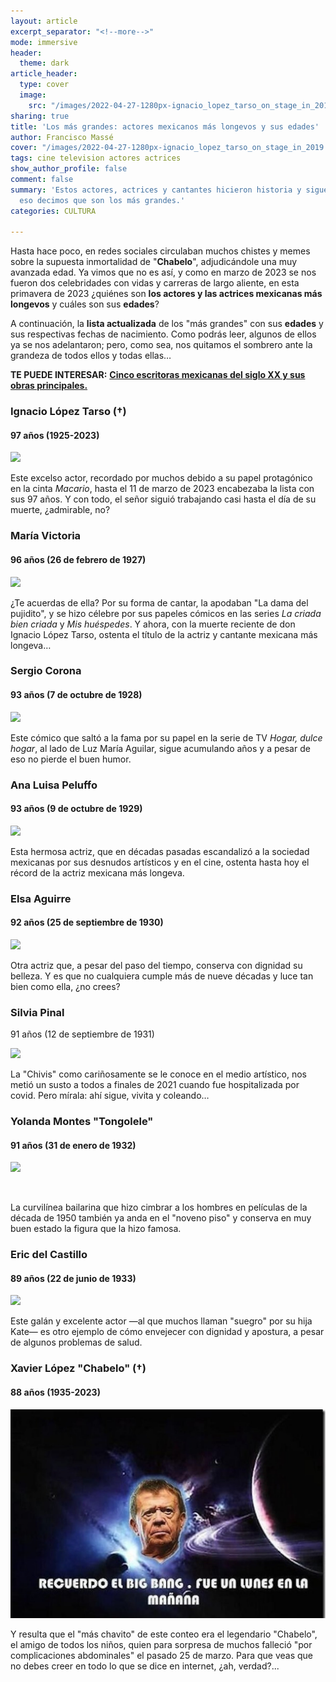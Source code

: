 ```yaml
---
layout: article
excerpt_separator: "<!--more-->"
mode: immersive
header:
  theme: dark
article_header:
  type: cover
  image:
    src: "/images/2022-04-27-1280px-ignacio_lopez_tarso_on_stage_in_2019.jpeg"
sharing: true
title: 'Los más grandes: actores mexicanos más longevos y sus edades'
author: Francisco Massé
cover: "/images/2022-04-27-1280px-ignacio_lopez_tarso_on_stage_in_2019.jpeg"
tags: cine television actores actrices
show_author_profile: false
comment: false
summary: 'Estos actores, actrices y cantantes hicieron historia y siguen vivos: por
  eso decimos que son los más grandes.'
categories: CULTURA

---
```

Hasta hace poco, en redes sociales circulaban muchos chistes y memes sobre la supuesta inmortalidad de "**Chabelo**", adjudicándole una muy avanzada edad. Ya vimos que no es así, y como en marzo de 2023 se nos fueron dos celebridades con vidas y carreras de largo aliente, en esta primavera de 2023 ¿quiénes son **los actores y las actrices mexicanas más longevos** y cuáles son sus **edades**?

A continuación, la **lista actualizada** de los "más grandes" con sus **edades** y sus respectivas fechas de nacimiento. Como podrás leer, algunos de ellos ya se nos adelantaron; pero, como sea, nos quitamos el sombrero ante la grandeza de todos ellos y todas ellas…

**TE PUEDE INTERESAR:** [**Cinco escritoras mexicanas del siglo XX y sus obras principales.**](https://blog.tonoysumariachi.com/cultura/2022/10/05/cinco-escritoras-mexicanas-del-siglo-xx-y-sus-obras-principales.html)

### Ignacio López Tarso (†)

#### 97 años (1925-2023)

<img class="image image--xl" src="https://upload.wikimedia.org/wikipedia/commons/6/6c/Ignacio_L%C3%B3pez_Tarso_on_stage_in_2019_%28cropped%29.jpg"/>

Este excelso actor, recordado por muchos debido a su papel protagónico en la cinta _Macario_, hasta el 11 de marzo de 2023 encabezaba la lista con sus 97 años. Y con todo, el señor siguió trabajando casi hasta el día de su muerte, ¿admirable, no?

### María Victoria

#### 96 años (26 de febrero de 1927)

![](https://upload.wikimedia.org/wikipedia/commons/6/64/Mar%C3%ADa_Victoria_Cervantes%2C_c._1950s.jpg)

¿Te acuerdas de ella? Por su forma de cantar, la apodaban "La dama del pujidito", y se hizo célebre por sus papeles cómicos en las series _La criada bien criada_ y _Mis_ _huéspedes_. Y ahora, con la muerte reciente de don Ignacio López Tarso, ostenta el título de la actriz y cantante mexicana más longeva…

### Sergio Corona

#### 93 años (7 de octubre de 1928)

<img class="image image--xl" src="https://upload.wikimedia.org/wikipedia/commons/1/12/Sergio_Corona_-_Premio_Luz_de_Plata_2018.jpg"/>

Este cómico que saltó a la fama por su papel en la serie de TV _Hogar, dulce hogar_, al lado de Luz María Aguilar, sigue acumulando años y a pesar de eso no pierde el buen humor.

### Ana Luisa Peluffo

#### 93 años (9 de octubre de 1929)

<img class="image image--xl" src="https://upload.wikimedia.org/wikipedia/commons/c/c9/Ana_Luisa_de_Jes%C3%BAs_Quintana_Paz_Peluffo.jpg"/>

Esta hermosa actriz, que en décadas pasadas escandalizó a la sociedad mexicanas por sus desnudos artísticos y en el cine, ostenta hasta hoy el récord de la actriz mexicana más longeva.

### Elsa Aguirre

#### 92 años (25 de septiembre de 1930)

<img class="image image--xl" src="https://upload.wikimedia.org/wikipedia/commons/thumb/f/f2/Elsa_Aguire.jpg/943px-Elsa_Aguire.jpg"/>

Otra actriz que, a pesar del paso del tiempo, conserva con dignidad su belleza. Y es que no cualquiera cumple más de nueve décadas y luce tan bien como ella, ¿no crees?

### Silvia Pinal

91 años (12 de septiembre de 1931)

<img class="image image--xl circle border shadow" src="https://upload.wikimedia.org/wikipedia/commons/3/32/Silvia_Pinal_in_2019_%283%29.jpg"/>

La "Chivis" como cariñosamente se le conoce en el medio artístico, nos metió un susto a todos a finales de 2021 cuando fue hospitalizada por covid. Pero mírala: ahí sigue, vivita y coleando…

### Yolanda Montes "Tongolele"

#### 91 años (31 de enero de 1932)

<img class="image image--xl border rounded shadow" src="https://upload.wikimedia.org/wikipedia/commons/f/f5/Tongolele_Habana_Cuba%2C_1955_%28cropped%29.jpg"/>

![]()

La curvilínea bailarina que hizo cimbrar a los hombres en películas de la década de 1950 también ya anda en el "noveno piso" y conserva en muy buen estado la figura que la hizo famosa.

### Eric del Castillo

#### 89 años (22 de junio de 1933)

<img class="image image--xl border shadow" src="https://upload.wikimedia.org/wikipedia/commons/f/f9/Eric_del_Castillo_in_2017.jpg"/>

Este galán y excelente actor —al que muchos llaman "suegro" por su hija Kate— es otro ejemplo de cómo envejecer con dignidad y apostura, a pesar de algunos problemas de salud.

### Xavier López "Chabelo" (†)

#### 88 años (1935-2023)

![](/images/2022-04-27-chabelo.jpeg)

Y resulta que el "más chavito" de este conteo era el legendario "Chabelo", el amigo de todos los niños, quien para sorpresa de muchos falleció "por complicaciones abdominales" el pasado 25 de marzo. Para que veas que no debes creer en todo lo que se dice en internet, ¿ah, verdad?...